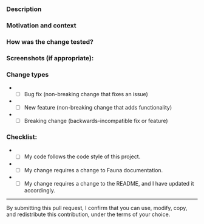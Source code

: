 <!--- Provide a general summary of your changes in the title. -->

### Description
<!--- Describe your changes in detail. -->

### Motivation and context
<!--- Why is this change required? What problem does it solve? -->
<!--- If it fixes an open issue, link to the issue. -->

### How was the change tested?
<!--- Describe how you tested your changes. -->
<!--- Include details of your testing environment, tests you ran to -->
<!--- see how your change affects other areas of the code, etc. -->

### Screenshots (if appropriate):

### Change types
<!--- What types of changes does your code introduce? Put an `x` in any boxes that apply: -->
* - [ ] Bug fix (non-breaking change that fixes an issue)
* - [ ] New feature (non-breaking change that adds functionality)
* - [ ] Breaking change (backwards-incompatible fix or feature)

### Checklist:
<!--- Review the following points. Put an `x` in any boxes that apply. -->
<!--- If you're unsure, don't hesitate to ask. We're here to help! -->
* - [ ] My code follows the code style of this project.
* - [ ] My change requires a change to Fauna documentation.
* - [ ] My change requires a change to the README, and I have updated it accordingly.

----
By submitting this pull request, I confirm that you can use, modify, copy, and redistribute this contribution, under the terms of your choice.
